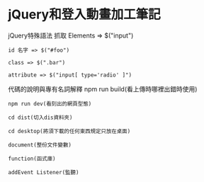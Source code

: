 # jQuery和登入動畫加工筆記
  jQuery特殊語法
    抓取 Elements => $("input")
    
    id 名字 => $("#foo")
    
    class => $(".bar")
    
    attribute => $("input[ type='radio' ]")
  
  代碼的說明與專有名詞解釋
    npm run build(看上傳時哪裡出錯時使用)
    
    npm run dev(看刻出的網頁型態)
    
    cd dist(切入dis資料夾)
    
    cd desktop(將須下載的任何東西規定只放在桌面)
    
    document(整份文件變數)
    
    function(函式庫)
    
    addEvent Listener(監聽)